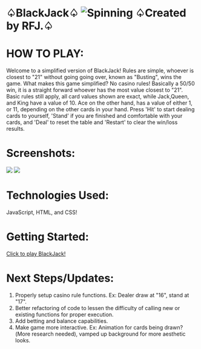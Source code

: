 # ♤BlackJack♤ ![Spinning](https://media4.giphy.com/media/13I3peucbA8BfG/giphy.gif?cid=ecf05e47d9w29zrn5pd8yb16ufu3wpkc4xhf80wxzbmnzjef&rid=giphy.gif&ct=g) ♤Created by RFJ.♤
# HOW TO PLAY:
Welcome to a simplified version of BlackJack! Rules are simple, whoever is closest to "21" without going going over, known as "Busting", wins the game. What makes this game simplified? No casino rules! Basically a 50/50 win, it is a straight forward whoever has the most value closest to "21". Basic rules still apply, all card values shown are exact, while Jack,Queen, and King have a value of 10. Ace on the other hand, has a value of either 1, or 11, depending on the other cards in your hand. Press 'Hit' to start dealing cards to yourself, 'Stand' if you are finished and comfortable with your cards, and 'Deal' to reset the table and 'Restart' to clear the win/loss results.

# Screenshots:

<img src="https://gyazo.com/36aa222107910a9567a4a3904cde780c.jpg">
<img src="https://i.gyazo.com/1b8baf444ad853d614b68d9adf5c8baa.png">

# Technologies Used:
JavaScript, HTML, and CSS!

# Getting Started:

[Click to play BlackJack!](https://tsujikiri.github.io/Blackjack_P1/)

# Next Steps/Updates:
1. Properly setup casino rule functions. Ex: Dealer draw at "16", stand at "17".
2. Better refactoring of code to lessen the difficulty of calling new or existing functions for proper execution.
3. Add betting and balance capabilities.
4. Make game more interactive. Ex: Animation for cards being drawn?(More research needed), vamped up background for more aesthetic looks.